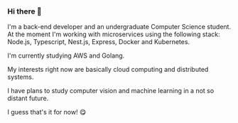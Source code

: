 ### Hi there 👋

<!--
**banidrum/banidrum** is a ✨ _special_ ✨ repository because its `README.md` (this file) appears on your GitHub profile.

Here are some ideas to get you started:

- 🔭 I’m currently working on ...
- 🌱 I’m currently learning ...
- 👯 I’m looking to collaborate on ...
- 🤔 I’m looking for help with ...
- 💬 Ask me about ...
- 📫 How to reach me: ...
- 😄 Pronouns: ...
- ⚡ Fun fact: ...
-->

I'm a back-end developer and an undergraduate Computer Science student. At the moment I'm working with microservices using the following stack: Node.js, Typescript, Nest.js, Express, Docker and Kubernetes.

I'm currently studying AWS and Golang.

My interests right now are basically cloud computing and distributed systems.

I have plans to study computer vision and machine learning in a not so distant future.

I guess that's it for now! 😋
